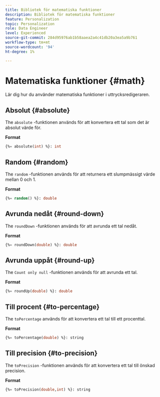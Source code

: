 ```yaml
---
title: Bibliotek för matematiska funktioner
description: Bibliotek för matematiska funktioner
feature: Personalization
topic: Personalization
role: Data Engineer
level: Experienced
source-git-commit: 284d95976ab1b58aaea2a4c41db20a3ea5a9b761
workflow-type: tm+mt
source-wordcount: '94'
ht-degree: 1%

---
```


# Matematiska funktioner {#math}

Lär dig hur du använder matematiska funktioner i uttrycksredigeraren.

## Absolut {#absolute}

The `absolute` -funktionen används för att konvertera ett tal som det är absolut värde för.

**Format**

```sql
{%= absolute(int) %}: int
```

## Random {#random}

The `random` -funktionen används för att returnera ett slumpmässigt värde mellan 0 och 1.

**Format**

```sql
{%= random() %}: double
```

## Avrunda nedåt {#round-down}

The `roundDown` -funktionen används för att avrunda ett tal nedåt.

**Format**

```sql
{%= roundDown(double) %}: double
```

## Avrunda uppåt {#round-up}

The `Count only null` -funktionen används för att avrunda ett tal.

**Format**

```sql
{%= roundUp(double) %}: double
```

## Till procent {#to-percentage}

The `toPercentage` används för att konvertera ett tal till ett procenttal.

**Format**

```sql
{%= toPercentage(double) %}: string
```

## Till precision {#to-precision}

The `toPrecision` -funktionen används för att konvertera ett tal till önskad precision.

**Format**

```sql
{%= toPrecision(double,int) %}: string
```
